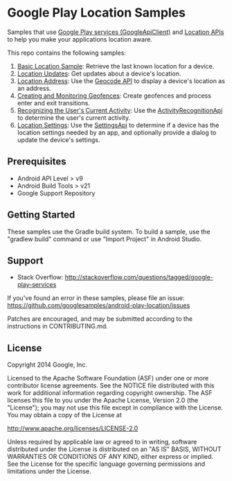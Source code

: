 Google Play Location Samples
============================

Samples that use
[Google Play services (GoogleApiClient)](ihttps://developer.android.com/reference/com/google/android/gms/common/api/GoogleApiClient.html)
and
[Location APIs](http://developer.android.com/google/play-services/location.html)
to help you make your applications location aware.

This repo contains the following samples:

1. [Basic Location Sample](https://github.com/googlesamples/android-play-location/tree/master/BasicLocationSample):
Retrieve the last known location for a device.
2. [Location Updates](https://github.com/googlesamples/android-play-location/tree/master/LocationUpdates):
Get updates about a device's location.
3. [Location Address](https://github.com/googlesamples/android-play-location/tree/master/LocationAddress):
Use the
[Geocode API](http://developer.android.com/reference/android/location/Geocoder.html)
to display a device's location as an address.
4. [Creating and Monitoring Geofences](https://github.com/googlesamples/android-play-location/tree/master/Geofencing):
Create geofences and process enter and exit transitions.
5. [Recognizing the User's Current Activity](https://github.com/googlesamples/android-play-location/tree/master/ActivityRecognition):
Use the
[ActivityRecognitionApi](https://developer.android.com/reference/com/google/android/gms/location/ActivityRecognitionApi.html) to determine the user's current activity.
6. [Location Settings](https://github.com/googlesamples/android-play-location/tree/master/LocationSettings):
Use the
[SettingsApi](https://developer.android.com/reference/com/google/android/gms/location/SettingsApi.html)
to determine if a device has the location settings needed by an app, and
optionally provide a dialog to update the device's settings.

Prerequisites
--------------

- Android API Level > v9
- Android Build Tools > v21
- Google Support Repository

Getting Started
---------------

These samples use the Gradle build system. To build a sample, use the
"gradlew build" command or use "Import Project" in Android Studio.

Support
-------

- Stack Overflow: http://stackoverflow.com/questions/tagged/google-play-services

If you've found an error in these samples, please file an issue:
https://github.com/googlesamples/android-play-location/issues

Patches are encouraged, and may be submitted according to the instructions in
CONTRIBUTING.md.

License
-------

Copyright 2014 Google, Inc.

Licensed to the Apache Software Foundation (ASF) under one or more contributor
license agreements.  See the NOTICE file distributed with this work for
additional information regarding copyright ownership.  The ASF licenses this
file to you under the Apache License, Version 2.0 (the "License"); you may not
use this file except in compliance with the License.  You may obtain a copy of
the License at

  http://www.apache.org/licenses/LICENSE-2.0

Unless required by applicable law or agreed to in writing, software
distributed under the License is distributed on an "AS IS" BASIS, WITHOUT
WARRANTIES OR CONDITIONS OF ANY KIND, either express or implied.  See the
License for the specific language governing permissions and limitations under
the License.
